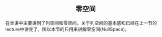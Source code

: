 ## <p align='center'>零空间</p>

在本讲中主要讲到了列空间和零空间，关于列空间的基本感知已经在上一节的lecture中讲完了，所以本节的只用来讲解零空间(NullSpace)。

